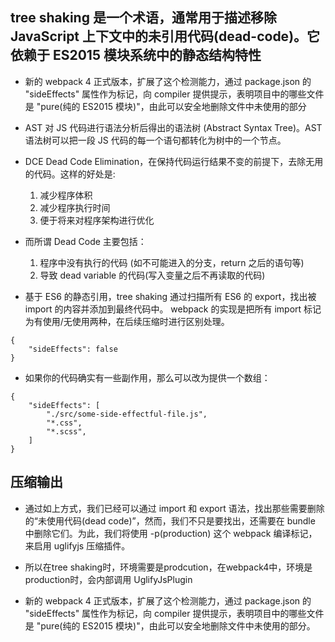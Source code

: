 ## tree shaking 是一个术语，通常用于描述移除 JavaScript 上下文中的未引用代码(dead-code)。它依赖于 ES2015 模块系统中的静态结构特性

- 新的 webpack 4 正式版本，扩展了这个检测能力，通过 package.json 的 "sideEffects" 属性作为标记，向 compiler 提供提示，表明项目中的哪些文件是 "pure(纯的 ES2015 模块)"，由此可以安全地删除文件中未使用的部分

- AST 对 JS 代码进行语法分析后得出的语法树 (Abstract Syntax Tree)。AST语法树可以把一段 JS 代码的每一个语句都转化为树中的一个节点。

- DCE Dead Code Elimination，在保持代码运行结果不变的前提下，去除无用的代码。这样的好处是:
   
   1. 减少程序体积
   2. 减少程序执行时间
   3. 便于将来对程序架构进行优化

- 而所谓 Dead Code 主要包括：
   
   1. 程序中没有执行的代码 (如不可能进入的分支，return 之后的语句等)
   2. 导致 dead variable 的代码(写入变量之后不再读取的代码)

- 基于 ES6 的静态引用，tree shaking 通过扫描所有 ES6 的 export，找出被 import 的内容并添加到最终代码中。 webpack 的实现是把所有 import 标记为有使用/无使用两种，在后续压缩时进行区别处理。

```
{
    "sideEffects": false
}
```

- 如果你的代码确实有一些副作用，那么可以改为提供一个数组：
```
{
    "sideEffects": [
        "./src/some-side-effectful-file.js",
        "*.css",
        "*.scss",
    ]
}
```

## 压缩输出
- 通过如上方式，我们已经可以通过 import 和 export 语法，找出那些需要删除的“未使用代码(dead code)”，然而，我们不只是要找出，还需要在 bundle 中删除它们。为此，我们将使用 -p(production) 这个 webpack 编译标记，来启用 uglifyjs 压缩插件。

- 所以在tree shaking时，环境需要是prodcution，在webpack4中，环境是production时，会内部调用 UglifyJsPlugin

- 新的 webpack 4 正式版本，扩展了这个检测能力，通过 package.json 的 "sideEffects" 属性作为标记，向 compiler 提供提示，表明项目中的哪些文件是 "pure(纯的 ES2015 模块)"，由此可以安全地删除文件中未使用的部分。

